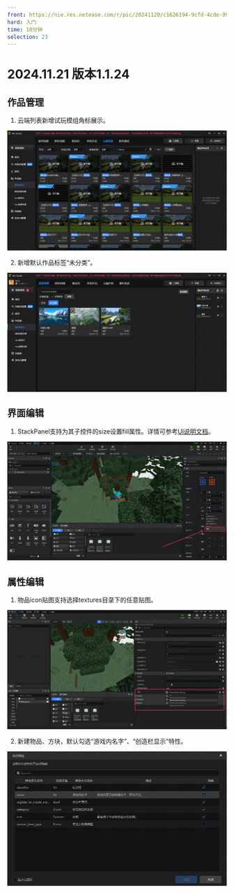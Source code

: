 ```yaml
---
front: https://nie.res.netease.com/r/pic/20241120/c1626194-9cfd-4cde-99ca-d95a83b20ac6.jpg
hard: 入门
time: 10分钟
selection: 23
---
```




# 2024.11.21 版本1.1.24

## 作品管理

1. 云端列表新增试玩模组角标展示。

<img src="./images/241121/0_1.png" alt="0_0" style="zoom:100%;" />

2. 新增默认作品标签“未分类”。

<img src="./images/241121/0_2.png" alt="0_0" style="zoom:100%;" />



## 界面编辑

1. StackPanel支持为其子控件的size设置fill属性。详情可参考[UI说明文档](https://mc.163.com/dev/mcmanual/mc-dev/mcguide/18-界面与交互/30-UI说明文档.html)。

<img src="./images/241121/0_3.png" alt="0_0" style="zoom:100%;" />



## 属性编辑

1. 物品icon贴图支持选择textures目录下的任意贴图。

<img src="./images/241121/0_4.png" alt="0_0" style="zoom:100%;" />

2. 新建物品、方块，默认勾选“游戏内名字”、“创造栏显示”特性。

<img src="./images/241121/0_5.png" alt="0_0" style="zoom:100%;" />
